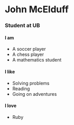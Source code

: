 <!DOCTYPE html>
<html>
	<head>
		<title>My Portfolio</title>
	</head>
	<body>
		<div>
			<h1>John McElduff</h1>
			<h3>Student at UB</h3>
		</div>
		<div>
		<h4>I am</h4>
		<ul>
			<li>A soccer player</li>
			<li>A chess player</li>
			<li>A mathematics student</li>
		</ul>
		<h4>I like</h4>
		<ul>
			<li>Solving problems</li>
			<li>Reading</li>
			<li>Going on adventures</li>
		</ul>
		<h4>I love</h4>
		<ul>
			<li>Ruby</li>
		</ul>
		</div>
	</body>
</html>
